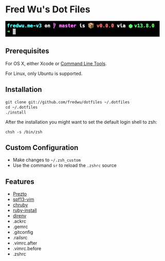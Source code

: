 # Fred Wu's Dot Files

![](screenshot.png)

## Prerequisites

For OS X, either Xcode or [Command Line Tools](https://developer.apple.com/downloads/).

For Linux, only Ubuntu is supported.

## Installation

    git clone git://github.com/fredwu/dotfiles ~/.dotfiles
    cd ~/.dotfiles
    ./install

After the installation you might want to set the default login shell to zsh:

    chsh -s /bin/zsh

## Custom Configuration

- Make changes to `~/.zsh_custom`
- Use the command `sr` to reload the `.zshrc` source

## Features

- [Prezto](https://github.com/sorin-ionescu/prezto)
- [spf13-vim](https://github.com/spf13/spf13-vim)
- [chruby](https://github.com/postmodern/chruby)
- [ruby-install](https://github.com/postmodern/ruby-install)
- [direnv](https://github.com/zimbatm/direnv)
- .ackrc
- .gemrc
- .gitconfig
- .railsrc
- .vimrc.after
- .vimrc.before
- .zshrc
